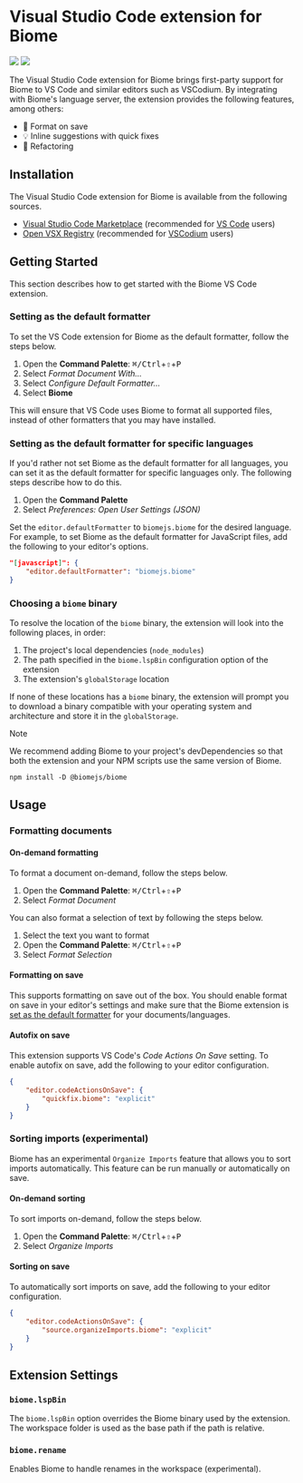 # Visual Studio Code extension for Biome

[![](https://img.shields.io/visual-studio-marketplace/v/biomejs.biome?color=374151&label=Visual%20Studio%20Marketplace&labelColor=000&logo=visual-studio-code&logoColor=0098FF)](https://marketplace.visualstudio.com/items?itemName=biomejs.biome)
[![](https://img.shields.io/visual-studio-marketplace/v/biomejs.biome?color=374151&label=Open%20VSX%20Registry&labelColor=000&logo=data:image/svg+xml;base64,PD94bWwgdmVyc2lvbj0iMS4wIiBlbmNvZGluZz0idXRmLTgiPz4KPHN2ZyB2aWV3Qm94PSI0LjYgNSA5Ni4yIDEyMi43IiB4bWxucz0iaHR0cDovL3d3dy53My5vcmcvMjAwMC9zdmciPgogIDxwYXRoIGQ9Ik0zMCA0NC4yTDUyLjYgNUg3LjN6TTQuNiA4OC41aDQ1LjNMMjcuMiA0OS40em01MSAwbDIyLjYgMzkuMiAyMi42LTM5LjJ6IiBmaWxsPSIjYzE2MGVmIi8+CiAgPHBhdGggZD0iTTUyLjYgNUwzMCA0NC4yaDQ1LjJ6TTI3LjIgNDkuNGwyMi43IDM5LjEgMjIuNi0zOS4xem01MSAwTDU1LjYgODguNWg0NS4yeiIgZmlsbD0iI2E2MGVlNSIvPgo8L3N2Zz4=&logoColor=0098FF)](https://open-vsx.org/extension/biomejs/biome)

The Visual Studio Code extension for Biome brings first-party support for Biome
to VS Code and similar editors such as VSCodium. By integrating with Biome's
language server, the extension provides the following features, among others:

-   💾 Format on save
-   💡 Inline suggestions with quick fixes
-   🚧 Refactoring

## Installation

The Visual Studio Code extension for Biome is available from the following
sources.

-   [Visual Studio Code Marketplace](https://marketplace.visualstudio.com/items?itemName=biomejs.biome)
    (recommended for [VS Code](https://code.visualstudio.com/) users)
-   [Open VSX Registry](https://open-vsx.org/extension/biomejs/biome)
    (recommended for [VSCodium](https://vscodium.com/) users)

## Getting Started

This section describes how to get started with the Biome VS Code extension.

### Setting as the default formatter

To set the VS Code extension for Biome as the default formatter, follow the
steps below.

1. Open the **Command Palette**: <kbd>⌘/Ctrl</kbd>+<kbd>⇧</kbd>+<kbd>P</kbd>
2. Select _Format Document With…_
3. Select _Configure Default Formatter…_
4. Select **Biome**

This will ensure that VS Code uses Biome to format all supported files, instead
of other formatters that you may have installed.

### Setting as the default formatter for specific languages

If you'd rather not set Biome as the default formatter for all languages, you
can set it as the default formatter for specific languages only. The following
steps describe how to do this.

1. Open the **Command Palette**
2. Select _Preferences: Open User Settings (JSON)_

Set the `editor.defaultFormatter` to `biomejs.biome` for the desired language.
For example, to set Biome as the default formatter for JavaScript files, add the
following to your editor's options.

```json
"[javascript]": {
	"editor.defaultFormatter": "biomejs.biome"
}
```

### Choosing a `biome` binary

To resolve the location of the `biome` binary, the extension will look into the
following places, in order:

1. The project's local dependencies (`node_modules`)
2. The path specified in the `biome.lspBin` configuration option of the
   extension
3. The extension's `globalStorage` location

If none of these locations has a `biome` binary, the extension will prompt you
to download a binary compatible with your operating system and architecture and
store it in the `globalStorage`.

> [!NOTE]
> We recommend adding Biome to your project's devDependencies so that both the extension and your NPM scripts use the same version of Biome.
> ```
> npm install -D @biomejs/biome
> ```

## Usage

### Formatting documents

#### On-demand formatting

To format a document on-demand, follow the steps below.

1. Open the **Command Palette**: <kbd>⌘/Ctrl</kbd>+<kbd>⇧</kbd>+<kbd>P</kbd>
2. Select _Format Document_

You can also format a selection of text by following the steps below.

1. Select the text you want to format
2. Open the **Command Palette**: <kbd>⌘/Ctrl</kbd>+<kbd>⇧</kbd>+<kbd>P</kbd>
3. Select _Format Selection_

#### Formatting on save

This supports formatting on save out of the box. You should enable format on
save in your editor's settings and make sure that the Biome extension is
[set as the default formatter](#setting-as-the-default-formatter) for your
documents/languages.

#### Autofix on save

This extension supports VS Code's _Code Actions On Save_ setting. To enable
autofix on save, add the following to your editor configuration.

```json
{
	"editor.codeActionsOnSave": {
		"quickfix.biome": "explicit"
	}
}
```

### Sorting imports (experimental)

Biome has an experimental `Organize Imports` feature that allows you to sort
imports automatically. This feature can be run manually or automatically on
save.

#### On-demand sorting

To sort imports on-demand, follow the steps below.

1. Open the **Command Palette**: <kbd>⌘/Ctrl</kbd>+<kbd>⇧</kbd>+<kbd>P</kbd>
2. Select _Organize Imports_

#### Sorting on save

To automatically sort imports on save, add the following to your editor
configuration.

```json
{
	"editor.codeActionsOnSave": {
		"source.organizeImports.biome": "explicit"
	}
}
```

## Extension Settings

### `biome.lspBin`

The `biome.lspBin` option overrides the Biome binary used by the extension. The
workspace folder is used as the base path if the path is relative.

### `biome.rename`

Enables Biome to handle renames in the workspace (experimental).
